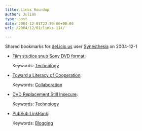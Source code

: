 ```yaml
---
title: Links Roundup
author: Julian
type: post
date: 2004-12-01T22:59:00+00:00
url: /2004/12/01/links-114/

---
```

Shared bookmarks for [del.icio.us][1] user  [Synesthesia][2] on 2004-12-1

  * [Film studios snub Sony DVD format][3]:
   
    Keywords: [Technology][4]
  * [Toward a Literacy of Cooperation][5]:
   
    Keywords: [Collaboration][6]
  * [DVD Replacement Still Insecure][7]:
   
    Keywords: [Technology][4]
  * [PubSub LinkRank][8]:
   
    Keywords: [Blogging][9]

 [1]: https://del.icio.us/
 [2]: https://del.icio.us/synesthesia
 [3]: https://news.bbc.co.uk/2/hi/business/4053875.stm "https://news.bbc.co.uk/2/hi/business/4053875.stm"
 [4]: https://del.icio.us/synesthesia/Technology
 [5]: https://shl.stanford.edu/hum202.html "https://shl.stanford.edu/hum202.html"
 [6]: https://del.icio.us/synesthesia/Collaboration
 [7]: https://www.freedom-to-tinker.com/archives/000730.html "https://www.freedom-to-tinker.com/archives/000730.html"
 [8]: https://www.readwriteweb.com/archives/002507.php "https://www.readwriteweb.com/archives/002507.php"
 [9]: https://del.icio.us/synesthesia/Blogging